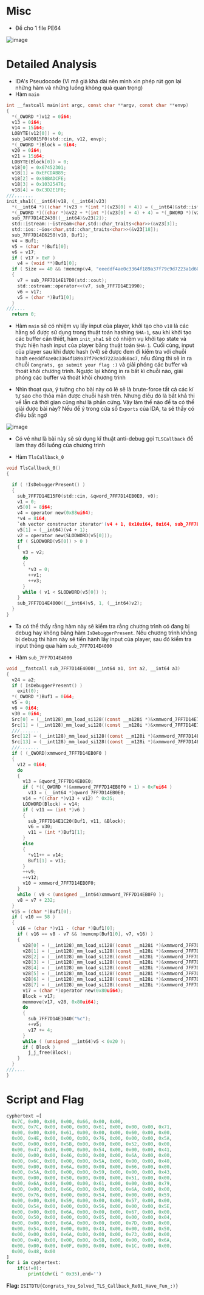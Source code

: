 # Misc
- Đề cho 1 file PE64

![image](https://github.com/user-attachments/assets/0f119e9b-3020-403c-9212-a3e79efeb978)

# Detailed Analysis
- IDA's Pseudocode (Vì mã giả khá dài nên mình xin phép rút gọn lại những hàm và những luồng không quá quan trọng)
- Hàm `main`
```C
int __fastcall main(int argc, const char **argv, const char **envp)
{
  *(_OWORD *)v12 = 0i64;
  v13 = 0i64;
  v14 = 15i64;
  LOBYTE(v12[0]) = 0;
  sub_1400015F0(std::cin, v12, envp);
  *(_OWORD *)Block = 0i64;
  v20 = 0i64;
  v21 = 15i64;
  LOBYTE(Block[0]) = 0;
  v18[0] = 0x67452301;
  v18[1] = 0xEFCDAB89;
  v18[2] = 0x98BADCFE;
  v18[3] = 0x10325476;
  v18[4] = 0xC3D2E1F0;
///.......
init_sha1((__int64)v18, (__int64)v23)
  *(__int64 *)((char *)v23 + *(int *)(v23[0] + 4)) = (__int64)&std::istringstream::`vftable';
  *(_DWORD *)((char *)&v22 + *(int *)(v23[0] + 4) + 4) = *(_DWORD *)(v23[0] + 4) - 144;
  sub_7FF7D14E2430((__int64)&v23[2]);
  std::istream::~istream<char,std::char_traits<char>>(&v23[3]);
  std::ios::~ios<char,std::char_traits<char>>(&v23[18]);
  sub_7FF7D14E6250(v18, Buf1);
  v4 = Buf1;
  v5 = (char *)Buf1[0];
  v6 = v17;
  if ( v17 > 0xF )
    v4 = (void **)Buf1[0];
  if ( Size == 40 && !memcmp(v4, "eeeddf4ae0c3364f189a37f79c9d7223a1d60ac7", 0x28ui64) )
  {
    v7 = sub_7FF7D14E17D0(std::cout);
    std::ostream::operator<<(v7, sub_7FF7D14E1990);
    v6 = v17;
    v5 = (char *)Buf1[0];
  }
///....
  return 0;
```
- Hàm `main` sẽ có nhiệm vụ lấy input của player, khởi tạo cho `v18` là các hằng số được sử dụng trong thuật toán hashing `SHA-1`, sau khi khởi tạo các buffer cần thiết, hàm `init_sha1` sẽ có nhiệm vụ khởi tạo state và thực hiện hash input của player bằng thuật toán `SHA-1`. Cuối cùng, input của player sau khi được hash (v4) sẽ được đem đi kiểm tra với chuỗi hash `eeeddf4ae0c3364f189a37f79c9d7223a1d60ac7`, nếu đúng thì sẽ in ra chuỗi `Congrats, go submit your flag :)` và giải phóng các buffer và thoát khỏi chương trình. Ngược lại không in ra bất kì chuỗi nào, giải phóng các buffer và thoát khỏi chương trình

- Nhìn thoạt qua, ý tưởng cho bài này có lẽ sẽ là brute-force tất cả các kí tự sao cho thỏa mãn được chuỗi hash trên. Nhưng điều đó là bất khả thi về lẫn cả thời gian cũng như là phần cứng. Vậy làm thể nào để ta có thể giải được bài này? Nếu để ý trong cửa sổ `Exports` của IDA, ta sẽ thấy có điều bất ngờ

![image](https://github.com/user-attachments/assets/7666491f-31ec-4bf1-b1b1-1a2b72140126)

- Có vẻ như là bài này sẽ sử dụng kĩ thuật anti-debug gọi `TLSCallback` để làm thay đổi luồng của chương trình

- Hàm `TlsCallback_0`
```C
void TlsCallback_0()
{

  if ( !IsDebuggerPresent() )
  {
    sub_7FF7D14E15F0(std::cin, &qword_7FF7D14EB0E0, v0);
    v1 = 0;
    v5[0] = 8i64;
    v4 = operator new(0x88ui64);
    *v4 = 8i64;
    `eh vector constructor iterator'(v4 + 1, 0x10ui64, 8ui64, sub_7FF7D14E1450, sub_7FF7D14E13F0);
    v5[1] = (__int64)(v4 + 1);
    v2 = operator new(SLODWORD(v5[0]));
    if ( SLODWORD(v5[0]) > 0 )
    {
      v3 = v2;
      do
      {
        *v3 = 0;
        ++v1;
        ++v3;
      }
      while ( v1 < SLODWORD(v5[0]) );
    }
    sub_7FF7D14E4000((__int64)v5, 1, (__int64)v2);
  }
}
```
- Ta có thể thấy rằng hàm này sẽ kiểm tra rằng chương trình có đang bị debug hay không bằng hàm `IsDebuggerPresent`. Nếu chương trình không bị debug thì hàm này sẽ tiến hành lấy input của player, sau đó kiểm tra input thông qua hàm `sub_7FF7D14E4000`

- Hàm `sub_7FF7D14E4000`
```C
void __fastcall sub_7FF7D14E4000(__int64 a1, int a2, __int64 a3)
{
  v24 = a2;
  if ( IsDebuggerPresent() )
    exit(0);
  *(_OWORD *)Buf1 = 0i64;
  v5 = 0;
  v6 = 0i64;
  v30 = 0i64;
  Src[0] = (__int128)_mm_load_si128((const __m128i *)&xmmword_7FF7D14E7770);
  Src[1] = (__int128)_mm_load_si128((const __m128i *)&xmmword_7FF7D14E76D0);
  ///.......
  Src[12] = (__int128)_mm_load_si128((const __m128i *)&xmmword_7FF7D14E77A0);
  Src[13] = (__int128)_mm_load_si128((const __m128i *)&xmmword_7FF7D14E7660);
  ///.......
  if ( (_QWORD)xmmword_7FF7D14EB0F0 )
  {
    v12 = 0i64;
    do
    {
      v13 = &qword_7FF7D14EB0E0;
      if ( *((_QWORD *)&xmmword_7FF7D14EB0F0 + 1) > 0xFui64 )
        v13 = (__int64 *)qword_7FF7D14EB0E0;
      v14 = *((char *)v13 + v12) ^ 0x35;
      LODWORD(Block) = v14;
      if ( v11 == (int *)v6 )
      {
        sub_7FF7D14E1C20(Buf1, v11, &Block);
        v6 = v30;
        v11 = (int *)Buf1[1];
      }
      else
      {
        *v11++ = v14;
        Buf1[1] = v11;
      }
      ++v9;
      ++v12;
      v10 = xmmword_7FF7D14EB0F0;
    }
    while ( v9 < (unsigned __int64)xmmword_7FF7D14EB0F0 );
    v8 = v7 + 232;
  }
  v15 = (char *)Buf1[0];
  if ( v10 == 58 )
  {
    v16 = (char *)v11 - (char *)Buf1[0];
    if ( v16 == v8 - v7 && !memcmp(Buf1[0], v7, v16) )
    {
      v28[0] = (__int128)_mm_load_si128((const __m128i *)&xmmword_7FF7D14E7720);
      v28[1] = (__int128)_mm_load_si128((const __m128i *)&xmmword_7FF7D14E76B0);
      v28[2] = (__int128)_mm_load_si128((const __m128i *)&xmmword_7FF7D14E7760);
      v28[3] = (__int128)_mm_load_si128((const __m128i *)&xmmword_7FF7D14E76F0);
      v28[4] = (__int128)_mm_load_si128((const __m128i *)&xmmword_7FF7D14E7670);
      v28[5] = (__int128)_mm_load_si128((const __m128i *)&xmmword_7FF7D14E76A0);
      v28[6] = (__int128)_mm_load_si128((const __m128i *)&xmmword_7FF7D14E76E0);
      v28[7] = (__int128)_mm_load_si128((const __m128i *)&xmmword_7FF7D14E7680);
      v17 = (char *)operator new(0x80ui64);
      Block = v17;
      memmove(v17, v28, 0x80ui64);
      do
      {
        sub_7FF7D14E1040("%c");
        ++v5;
        v17 += 4;
      }
      while ( (unsigned __int64)v5 < 0x20 );
      if ( Block )
        j_j_free(Block);
    }
  }
///....
}
```
# Script and Flag
```python
cyphertext =[
  0x7C, 0x00, 0x00, 0x00, 0x66, 0x00, 0x00, 
  0x00, 0x7C, 0x00, 0x00, 0x00, 0x61, 0x00, 0x00, 0x00, 0x71, 
  0x00, 0x00, 0x00, 0x61, 0x00, 0x00, 0x00, 0x60, 0x00, 0x00, 
  0x00, 0x4E, 0x00, 0x00, 0x00, 0x76, 0x00, 0x00, 0x00, 0x5A, 
  0x00, 0x00, 0x00, 0x5B, 0x00, 0x00, 0x00, 0x52, 0x00, 0x00, 
  0x00, 0x47, 0x00, 0x00, 0x00, 0x54, 0x00, 0x00, 0x00, 0x41, 
  0x00, 0x00, 0x00, 0x46, 0x00, 0x00, 0x00, 0x6A, 0x00, 0x00, 
  0x00, 0x6C, 0x00, 0x00, 0x00, 0x5A, 0x00, 0x00, 0x00, 0x40, 
  0x00, 0x00, 0x00, 0x6A, 0x00, 0x00, 0x00, 0x66, 0x00, 0x00, 
  0x00, 0x5A, 0x00, 0x00, 0x00, 0x59, 0x00, 0x00, 0x00, 0x43, 
  0x00, 0x00, 0x00, 0x50, 0x00, 0x00, 0x00, 0x51, 0x00, 0x00, 
  0x00, 0x6A, 0x00, 0x00, 0x00, 0x61, 0x00, 0x00, 0x00, 0x79, 
  0x00, 0x00, 0x00, 0x66, 0x00, 0x00, 0x00, 0x6A, 0x00, 0x00, 
  0x00, 0x76, 0x00, 0x00, 0x00, 0x54, 0x00, 0x00, 0x00, 0x59, 
  0x00, 0x00, 0x00, 0x59, 0x00, 0x00, 0x00, 0x57, 0x00, 0x00, 
  0x00, 0x54, 0x00, 0x00, 0x00, 0x56, 0x00, 0x00, 0x00, 0x5E, 
  0x00, 0x00, 0x00, 0x6A, 0x00, 0x00, 0x00, 0x67, 0x00, 0x00, 
  0x00, 0x50, 0x00, 0x00, 0x00, 0x05, 0x00, 0x00, 0x00, 0x04, 
  0x00, 0x00, 0x00, 0x6A, 0x00, 0x00, 0x00, 0x7D, 0x00, 0x00, 
  0x00, 0x54, 0x00, 0x00, 0x00, 0x43, 0x00, 0x00, 0x00, 0x50, 
  0x00, 0x00, 0x00, 0x6A, 0x00, 0x00, 0x00, 0x73, 0x00, 0x00, 
  0x00, 0x40, 0x00, 0x00, 0x00, 0x5B, 0x00, 0x00, 0x00, 0x6A, 
  0x00, 0x00, 0x00, 0x0F, 0x00, 0x00, 0x00, 0x1C, 0x00, 0x00, 
  0x00, 0x48, 0x00
]
for i in cyphertext:
    if(i!=0):
        print(chr(i ^ 0x35),end='')
```
**Flag:** `ISITDTU{Congrats_You_Solved_TLS_Callback_Re01_Have_Fun_:)}`
